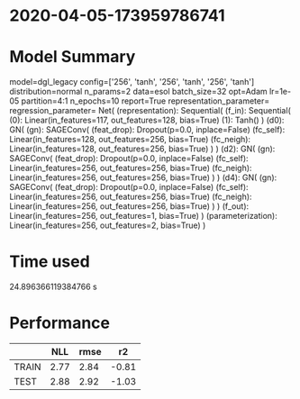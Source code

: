 2020-04-05-173959786741
===========================
# Model Summary
model=dgl_legacy
config=['256', 'tanh', '256', 'tanh', '256', 'tanh']
distribution=normal
n_params=2
data=esol
batch_size=32
opt=Adam
lr=1e-05
partition=4:1
n_epochs=10
report=True
representation_parameter=
regression_parameter=
Net(
  (representation): Sequential(
    (f_in): Sequential(
      (0): Linear(in_features=117, out_features=128, bias=True)
      (1): Tanh()
    )
    (d0): GN(
      (gn): SAGEConv(
        (feat_drop): Dropout(p=0.0, inplace=False)
        (fc_self): Linear(in_features=128, out_features=256, bias=True)
        (fc_neigh): Linear(in_features=128, out_features=256, bias=True)
      )
    )
    (d2): GN(
      (gn): SAGEConv(
        (feat_drop): Dropout(p=0.0, inplace=False)
        (fc_self): Linear(in_features=256, out_features=256, bias=True)
        (fc_neigh): Linear(in_features=256, out_features=256, bias=True)
      )
    )
    (d4): GN(
      (gn): SAGEConv(
        (feat_drop): Dropout(p=0.0, inplace=False)
        (fc_self): Linear(in_features=256, out_features=256, bias=True)
        (fc_neigh): Linear(in_features=256, out_features=256, bias=True)
      )
    )
    (f_out): Linear(in_features=256, out_features=1, bias=True)
  )
  (parameterization): Linear(in_features=256, out_features=2, bias=True)
)
# Time used
24.896366119384766 s
# Performance 
|              |NLL           |rmse          |r2            |
|------------- |------------- |------------- |------------- |
|TRAIN         |2.77          |2.84          |-0.81         |
|TEST          |2.88          |2.92          |-1.03         |
